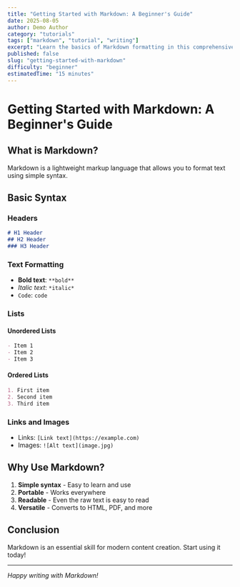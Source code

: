 ```yaml
---
title: "Getting Started with Markdown: A Beginner's Guide"
date: 2025-08-05
author: Demo Author
category: "tutorials"
tags: ["markdown", "tutorial", "writing"]
excerpt: "Learn the basics of Markdown formatting in this comprehensive beginner's guide."
published: false
slug: "getting-started-with-markdown"
difficulty: "beginner"
estimatedTime: "15 minutes"
---
```


# Getting Started with Markdown: A Beginner's Guide

## What is Markdown?

Markdown is a lightweight markup language that allows you to format text using simple syntax.

## Basic Syntax

### Headers

```markdown
# H1 Header
## H2 Header
### H3 Header
```

### Text Formatting

- **Bold text**: `**bold**`
- *Italic text*: `*italic*`
- `Code`: ``code``

### Lists

#### Unordered Lists
```markdown
- Item 1
- Item 2
- Item 3
```

#### Ordered Lists
```markdown
1. First item
2. Second item
3. Third item
```

### Links and Images

- Links: `[Link text](https://example.com)`
- Images: `![Alt text](image.jpg)`

## Why Use Markdown?

1. **Simple syntax** - Easy to learn and use
2. **Portable** - Works everywhere
3. **Readable** - Even the raw text is easy to read
4. **Versatile** - Converts to HTML, PDF, and more

## Conclusion

Markdown is an essential skill for modern content creation. Start using it today!

---

*Happy writing with Markdown!*

